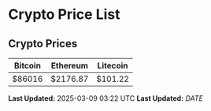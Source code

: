 # Crypto Price List

## Crypto Prices
| Bitcoin | Ethereum | Litecoin |
| ------- | -------- | -------- |
| $86016 | $2176.87 | $101.22 |
**Last Updated:** 2025-03-09 03:22 UTC
**Last Updated:** $DATE$
